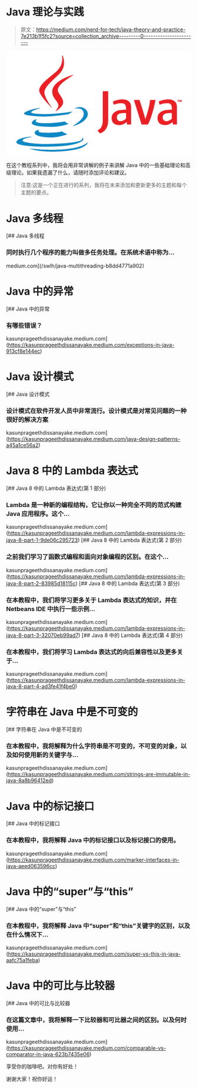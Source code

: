 # Java 理论与实践

> 原文：<https://medium.com/nerd-for-tech/java-theory-and-practice-7e213b1f5fc2?source=collection_archive---------0----------------------->

![](img/1d883fc2c942230b339d5ac9a64a6557.png)

在这个教程系列中，我将会用非常讲解的例子来讲解 Java 中的一些基础理论和高级理论。如果我遗漏了什么，请随时添加评论和建议。

> 注意:这是一个正在进行的系列，我将在未来添加和更新更多的主题和每个主题的要点。

# Java 多线程

[](/swlh/java-multithreading-b8dd4771a902) [## Java 多线程

### 同时执行几个程序的能力叫做多任务处理。在系统术语中称为…

medium.com](/swlh/java-multithreading-b8dd4771a902) 

# Java 中的异常

[](https://kasunprageethdissanayake.medium.com/exceptions-in-java-913cf8e144ec) [## Java 中的异常

### 有哪些错误？

kasunprageethdissanayake.medium.com](https://kasunprageethdissanayake.medium.com/exceptions-in-java-913cf8e144ec) 

# Java 设计模式

[](https://kasunprageethdissanayake.medium.com/java-design-patterns-a45a1ce56a2) [## Java 设计模式

### 设计模式在软件开发人员中非常流行。设计模式是对常见问题的一种很好的解决方案

kasunprageethdissanayake.medium.com](https://kasunprageethdissanayake.medium.com/java-design-patterns-a45a1ce56a2) 

# Java 8 中的 Lambda 表达式

[](https://kasunprageethdissanayake.medium.com/lambda-expressions-in-java-8-part-1-9de06c295723) [## Java 8 中的 Lambda 表达式(第 1 部分)

### Lambda 是一种新的编程结构，它让你以一种完全不同的范式构建 Java 应用程序。这个…

kasunprageethdissanayake.medium.com](https://kasunprageethdissanayake.medium.com/lambda-expressions-in-java-8-part-1-9de06c295723) [](https://kasunprageethdissanayake.medium.com/lambda-expressions-in-java-8-part-2-83985d18115c) [## Java 8 中的 Lambda 表达式(第 2 部分)

### 之前我们学习了函数式编程和面向对象编程的区别。在这个…

kasunprageethdissanayake.medium.com](https://kasunprageethdissanayake.medium.com/lambda-expressions-in-java-8-part-2-83985d18115c) [](https://kasunprageethdissanayake.medium.com/lambda-expressions-in-java-8-part-3-32070eb99ad7) [## Java 8 中的 Lambda 表达式(第 3 部分)

### 在本教程中，我们将学习更多关于 Lambda 表达式的知识，并在 Netbeans IDE 中执行一些示例…

kasunprageethdissanayake.medium.com](https://kasunprageethdissanayake.medium.com/lambda-expressions-in-java-8-part-3-32070eb99ad7) [](https://kasunprageethdissanayake.medium.com/lambda-expressions-in-java-8-part-4-ad3fe41f4be0) [## Java 8 中的 Lambda 表达式(第 4 部分)

### 在本教程中，我们将学习 Lambda 表达式的向后兼容性以及更多关于…

kasunprageethdissanayake.medium.com](https://kasunprageethdissanayake.medium.com/lambda-expressions-in-java-8-part-4-ad3fe41f4be0) 

# 字符串在 Java 中是不可变的

[](https://kasunprageethdissanayake.medium.com/strings-are-immutable-in-java-8a8b96412ed) [## 字符串在 Java 中是不可变的

### 在本教程中，我将解释为什么字符串是不可变的，不可变的对象，以及如何使用新的关键字与…

kasunprageethdissanayake.medium.com](https://kasunprageethdissanayake.medium.com/strings-are-immutable-in-java-8a8b96412ed) 

# Java 中的标记接口

[](https://kasunprageethdissanayake.medium.com/marker-interfaces-in-java-aeed063596cc) [## Java 中的标记接口

### 在本教程中，我将解释 Java 中的标记接口以及标记接口的使用。

kasunprageethdissanayake.medium.com](https://kasunprageethdissanayake.medium.com/marker-interfaces-in-java-aeed063596cc) 

# Java 中的“super”与“this”

[](https://kasunprageethdissanayake.medium.com/super-vs-this-in-java-aafc75a1feba) [## Java 中的“super”与“this”

### 在本教程中，我将解释 Java 中“super”和“this”关键字的区别，以及在什么情况下…

kasunprageethdissanayake.medium.com](https://kasunprageethdissanayake.medium.com/super-vs-this-in-java-aafc75a1feba) 

# Java 中的可比与比较器

[](https://kasunprageethdissanayake.medium.com/comparable-vs-comparator-in-java-623b7435e06) [## Java 中的可比与比较器

### 在这篇文章中，我将解释一下比较器和可比器之间的区别。以及何时使用…

kasunprageethdissanayake.medium.com](https://kasunprageethdissanayake.medium.com/comparable-vs-comparator-in-java-623b7435e06) 

享受你的咖啡吧。对你有好处！

谢谢大家！祝你好运！